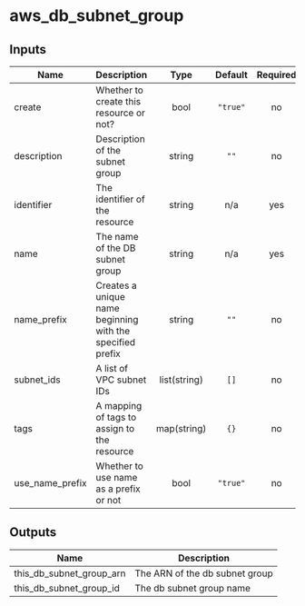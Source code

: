 # aws_db_subnet_group

<!-- BEGINNING OF PRE-COMMIT-TERRAFORM DOCS HOOK -->
## Inputs

| Name | Description | Type | Default | Required |
|------|-------------|:----:|:-----:|:-----:|
| create | Whether to create this resource or not? | bool | `"true"` | no |
| description | Description of the subnet group | string | `""` | no |
| identifier | The identifier of the resource | string | n/a | yes |
| name | The name of the DB subnet group | string | n/a | yes |
| name\_prefix | Creates a unique name beginning with the specified prefix | string | `""` | no |
| subnet\_ids | A list of VPC subnet IDs | list(string) | `[]` | no |
| tags | A mapping of tags to assign to the resource | map(string) | `{}` | no |
| use\_name\_prefix | Whether to use name as a prefix or not | bool | `"true"` | no |

## Outputs

| Name | Description |
|------|-------------|
| this\_db\_subnet\_group\_arn | The ARN of the db subnet group |
| this\_db\_subnet\_group\_id | The db subnet group name |

<!-- END OF PRE-COMMIT-TERRAFORM DOCS HOOK -->

